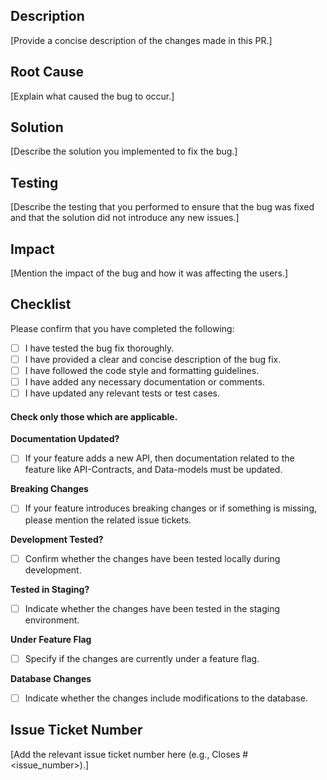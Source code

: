 ## Description

[Provide a concise description of the changes made in this PR.]

## Root Cause

[Explain what caused the bug to occur.]

## Solution

[Describe the solution you implemented to fix the bug.]

## Testing

[Describe the testing that you performed to ensure that the bug was fixed and that the solution did not introduce any new issues.]

## Impact

[Mention the impact of the bug and how it was affecting the users.]

## Checklist

Please confirm that you have completed the following:

<!-- Add a small letter x to the square brackets to tick the checkbox -->

- [ ] I have tested the bug fix thoroughly.
- [ ] I have provided a clear and concise description of the bug fix.
- [ ] I have followed the code style and formatting guidelines.
- [ ] I have added any necessary documentation or comments.
- [ ] I have updated any relevant tests or test cases.

#### Check only those which are applicable.

**Documentation Updated?**

- [ ] If your feature adds a new API, then documentation related to the feature like API-Contracts, and Data-models must be updated.

**Breaking Changes**

- [ ] If your feature introduces breaking changes or if something is missing, please mention the related issue tickets.

**Development Tested?**

- [ ] Confirm whether the changes have been tested locally during development.

**Tested in Staging?**

- [ ] Indicate whether the changes have been tested in the staging environment.

**Under Feature Flag**

- [ ] Specify if the changes are currently under a feature flag.

**Database Changes**

- [ ] Indicate whether the changes include modifications to the database.

## Issue Ticket Number

[Add the relevant issue ticket number here (e.g., Closes #<issue_number>).]
